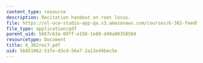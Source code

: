 ```yaml
---
content_type: resource
description: Recitation handout on root locus.
file: https://ol-ocw-studio-app-qa.s3.amazonaws.com/courses/6-302-feedback-systems-spring-2007/5b85196251fed3cd56a72a13e49bec5e_6_302rec7.pdf
file_type: application/pdf
parent_uid: 5667c63a-09ff-e158-1e89-d49a0035050d
resourcetype: Document
title: 6_302rec7.pdf
uid: 5b851962-51fe-d3cd-56a7-2a13e49bec5e
---
```

